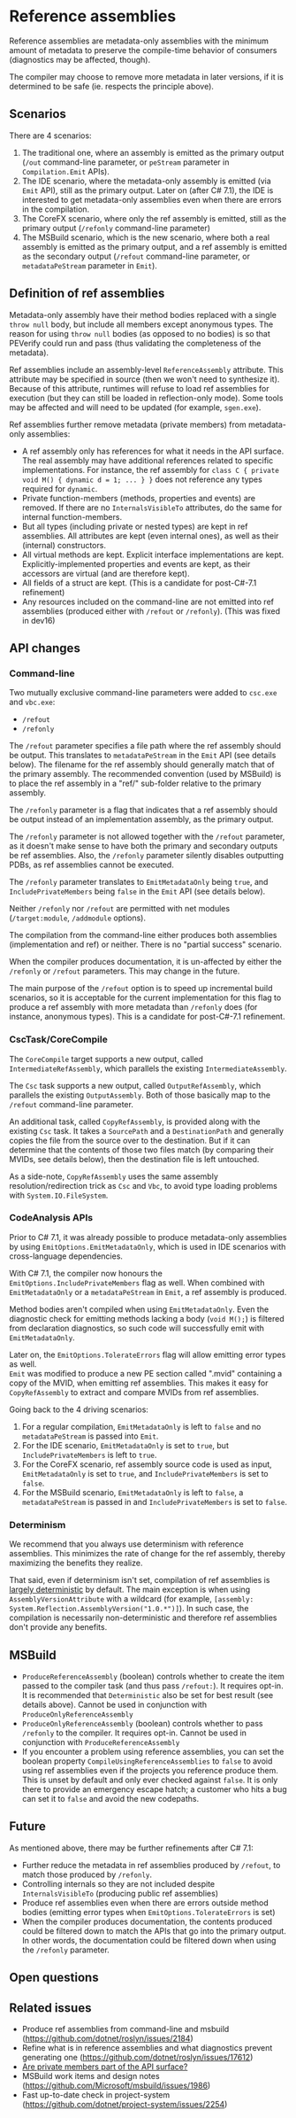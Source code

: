 # Reference assemblies

Reference assemblies are metadata-only assemblies with the minimum amount of metadata to preserve the compile-time behavior of consumers (diagnostics may be affected, though).

The compiler may choose to remove more metadata in later versions, if it is determined to be safe (ie. respects the principle above).

## Scenarios
There are 4 scenarios:

1. The traditional one, where an assembly is emitted as the primary output (`/out` command-line parameter, or `peStream` parameter in `Compilation.Emit` APIs).
2. The IDE scenario, where the metadata-only assembly is emitted (via `Emit` API), still as the primary output. Later on (after C# 7.1), the IDE is interested to get metadata-only assemblies even when there are errors in the compilation.
3. The CoreFX scenario, where only the ref assembly is emitted, still as the primary output (`/refonly` command-line parameter) 
4. The MSBuild scenario, which is the new scenario, where both a real assembly is emitted as the primary output, and a ref assembly is emitted as the secondary output (`/refout` command-line parameter, or `metadataPeStream` parameter in `Emit`).


## Definition of ref assemblies
Metadata-only assembly have their method bodies replaced with a single `throw null` body, but include all members except anonymous types. The reason for using `throw null` bodies (as opposed to no bodies) is so that PEVerify could run and pass (thus validating the completeness of the metadata).

Ref assemblies include an assembly-level `ReferenceAssembly` attribute. This attribute may be specified in source (then we won't need to synthesize it). Because of this attribute, runtimes will refuse to load ref assemblies for execution (but they can still be loaded in reflection-only mode). Some tools may be affected and will need to be updated (for example, `sgen.exe`).

Ref assemblies further remove metadata (private members) from metadata-only assemblies:

- A ref assembly only has references for what it needs in the API surface. The real assembly may have additional references related to specific implementations. For instance, the ref assembly for `class C { private void M() { dynamic d = 1; ... } }` does not reference any types required for `dynamic`.
- Private function-members (methods, properties and events) are removed. If there are no `InternalsVisibleTo` attributes, do the same for internal function-members.
- But all types (including private or nested types) are kept in ref assemblies. All attributes are kept (even internal ones), as well as their (internal) constructors.
- All virtual methods are kept. Explicit interface implementations are kept. Explicitly-implemented properties and events are kept, as their accessors are virtual (and are therefore kept).
- All fields of a struct are kept. (This is a candidate for post-C#-7.1 refinement)
- Any resources included on the command-line are not emitted into ref assemblies (produced either with `/refout` or `/refonly`). (This was fixed in dev16)

## API changes

### Command-line
Two mutually exclusive command-line parameters were added to `csc.exe` and `vbc.exe`:
- `/refout`
- `/refonly`

The `/refout` parameter specifies a file path where the ref assembly should be output. This translates to `metadataPeStream` in the `Emit` API (see details below). The filename for the ref assembly should generally match that of the primary assembly. The recommended convention (used by MSBuild) is to place the ref assembly in a "ref/" sub-folder relative to the primary assembly.

The `/refonly` parameter is a flag that indicates that a ref assembly should be output instead of an implementation assembly, as the primary output.

The `/refonly` parameter is not allowed together with the `/refout` parameter, as it doesn't make sense to have both the primary and secondary outputs be ref assemblies. Also, the `/refonly` parameter silently disables outputting PDBs, as ref assemblies cannot be executed. 

The `/refonly` parameter translates to `EmitMetadataOnly` being `true`, and `IncludePrivateMembers` being `false` in the `Emit` API (see details below).

Neither `/refonly` nor `/refout` are permitted with net modules (`/target:module`, `/addmodule` options).

The compilation from the command-line either produces both assemblies (implementation and ref) or neither. There is no "partial success" scenario.

When the compiler produces documentation, it is un-affected by either the `/refonly` or `/refout` parameters. This may change in the future.

The main purpose of the `/refout` option is to speed up incremental build scenarios, so it is acceptable for the current implementation for this flag to produce a ref assembly with more metadata than `/refonly` does (for instance, anonymous types). This is a candidate for post-C#-7.1 refinement.

### CscTask/CoreCompile
The `CoreCompile` target supports a new output, called `IntermediateRefAssembly`, which parallels the existing `IntermediateAssembly`.

The `Csc` task supports a new output, called `OutputRefAssembly`, which parallels the existing `OutputAssembly`.
Both of those basically map to the `/refout` command-line parameter.

An additional task, called `CopyRefAssembly`, is provided along with the existing `Csc` task. It takes a `SourcePath` and a `DestinationPath` and generally copies the file from the source over to the destination. But if it can determine that the contents of those two files match (by comparing their MVIDs, see details below), then the destination file is left untouched.

As a side-note, `CopyRefAssembly` uses the same assembly resolution/redirection trick as `Csc` and `Vbc`, to avoid type loading problems with `System.IO.FileSystem`.

### CodeAnalysis APIs
Prior to C# 7.1, it was already possible to produce metadata-only assemblies by using `EmitOptions.EmitMetadataOnly`, which is used in IDE scenarios with cross-language dependencies.  

With C# 7.1, the compiler now honours the `EmitOptions.IncludePrivateMembers` flag as well. When combined with `EmitMetadataOnly` or a `metadataPeStream` in `Emit`, a ref assembly is produced.  

Method bodies aren't compiled when using `EmitMetadataOnly`. Even the diagnostic check for emitting methods lacking a body (`void M();`) is filtered from declaration diagnostics, so such code will successfully emit with `EmitMetadataOnly`.  

Later on, the `EmitOptions.TolerateErrors` flag will allow emitting error types as well.  
`Emit` was modified to produce a new PE section called ".mvid" containing a copy of the MVID, when emitting ref assemblies. This makes it easy for `CopyRefAssembly` to extract and compare MVIDs from ref assemblies.

Going back to the 4 driving scenarios:
1. For a regular compilation, `EmitMetadataOnly` is left to `false` and no `metadataPeStream` is passed into `Emit`.
2. For the IDE scenario, `EmitMetadataOnly` is set to `true`, but `IncludePrivateMembers` is left to `true`.
3. For the CoreFX scenario, ref assembly source code is used as input, `EmitMetadataOnly` is set to `true`, and `IncludePrivateMembers` is set to `false`.
4. For the MSBuild scenario, `EmitMetadataOnly` is left to `false`, a `metadataPeStream` is passed in and `IncludePrivateMembers` is set to `false`.

### Determinism

We recommend that you always use determinism with reference assemblies. This minimizes the rate of change for the ref assembly, thereby maximizing the benefits they realize.

That said, even if determinism isn't set, compilation of ref assemblies is [largely deterministic](http://blog.paranoidcoding.com/2016/04/05/deterministic-builds-in-roslyn.html) by default. The main exception is when using `AssemblyVersionAttribute` with a wildcard (for example, `[assembly: System.Reflection.AssemblyVersion("1.0.*")]`). In such case, the compilation is necessarily non-deterministic and therefore ref assemblies don't provide any benefits.

## MSBuild

* `ProduceReferenceAssembly` (boolean) controls whether to create the item passed to the compiler task (and thus pass `/refout:`). It requires opt-in. It is recommended that `Deterministic` also be set for best result (see details above).  Cannot be used in conjunction with `ProduceOnlyReferenceAssembly`
* `ProduceOnlyReferenceAssembly` (boolean) controls whether to pass `/refonly` to the compiler. It requires opt-in. Cannot be used in conjunction with `ProduceReferenceAssembly`
* If you encounter a problem using reference assemblies, you can set the boolean property `CompileUsingReferenceAssemblies` to `false` to avoid using ref assemblies even if the projects you reference produce them. This is unset by default and only ever checked against `false`. It is only there to provide an emergency escape hatch; a customer who hits a bug can set it to `false` and avoid the new codepaths.

## Future
As mentioned above, there may be further refinements after C# 7.1:
- Further reduce the metadata in ref assemblies produced by `/refout`, to match those produced by `/refonly`.
- Controlling internals so they are not included despite `InternalsVisibleTo` (producing public ref assemblies)
- Produce ref assemblies even when there are errors outside method bodies (emitting error types when `EmitOptions.TolerateErrors` is set)
- When the compiler produces documentation, the contents produced could be filtered down to match the APIs that go into the primary output. In other words, the documentation could be filtered down when using the `/refonly` parameter.

## Open questions

## Related issues
- Produce ref assemblies from command-line and msbuild (https://github.com/dotnet/roslyn/issues/2184)
- Refine what is in reference assemblies and what diagnostics prevent generating one (https://github.com/dotnet/roslyn/issues/17612)
- [Are private members part of the API surface?](http://blog.paranoidcoding.com/2016/02/15/are-private-members-api-surface.html)
- MSBuild work items and design notes (https://github.com/Microsoft/msbuild/issues/1986)
- Fast up-to-date check in project-system (https://github.com/dotnet/project-system/issues/2254)

